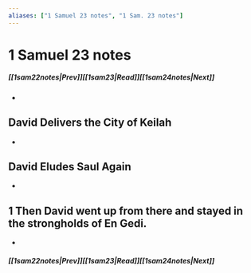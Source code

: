 ```yaml
---
aliases: ["1 Samuel 23 notes", "1 Sam. 23 notes"]
---
```

# 1 Samuel 23 notes
##### <span class=arrow-left></span>[[1sam22notes|Prev]]<span class=navigation-separator></span>[[1sam23|Read]]<span class=navigation-separator></span>[[1sam24notes|Next]]<span class=arrow-right></span>
- 
## David Delivers the City of Keilah
- 
## David Eludes Saul Again
- 
## 1 Then David went up from there and stayed in the strongholds of En Gedi.
- 
##### <span class=arrow-left></span>[[1sam22notes|Prev]]<span class=navigation-separator></span>[[1sam23|Read]]<span class=navigation-separator></span>[[1sam24notes|Next]]<span class=arrow-right></span>